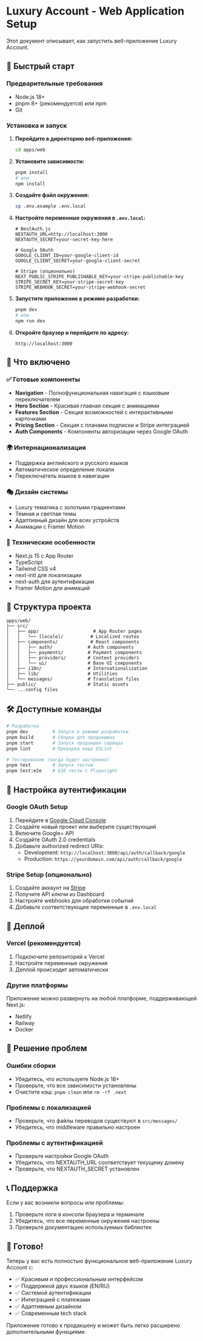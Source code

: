 # Luxury Account - Web Application Setup

Этот документ описывает, как запустить веб-приложение Luxury Account.

## 🚀 Быстрый старт

### Предварительные требования

- Node.js 18+
- pnpm 8+ (рекомендуется) или npm
- Git

### Установка и запуск

1. **Перейдите в директорию веб-приложения:**
   ```bash
   cd apps/web
   ```

2. **Установите зависимости:**
   ```bash
   pnpm install
   # или
   npm install
   ```

3. **Создайте файл окружения:**
   ```bash
   cp .env.example .env.local
   ```

4. **Настройте переменные окружения в `.env.local`:**
   ```env
   # NextAuth.js
   NEXTAUTH_URL=http://localhost:3000
   NEXTAUTH_SECRET=your-secret-key-here
   
   # Google OAuth
   GOOGLE_CLIENT_ID=your-google-client-id
   GOOGLE_CLIENT_SECRET=your-google-client-secret
   
   # Stripe (опционально)
   NEXT_PUBLIC_STRIPE_PUBLISHABLE_KEY=your-stripe-publishable-key
   STRIPE_SECRET_KEY=your-stripe-secret-key
   STRIPE_WEBHOOK_SECRET=your-stripe-webhook-secret
   ```

5. **Запустите приложение в режиме разработки:**
   ```bash
   pnpm dev
   # или
   npm run dev
   ```

6. **Откройте браузер и перейдите по адресу:**
   ```
   http://localhost:3000
   ```

## 🎨 Что включено

### ✅ Готовые компоненты

- **Navigation** - Полнофункциональная навигация с языковым переключателем
- **Hero Section** - Красивая главная секция с анимациями
- **Features Section** - Секция возможностей с интерактивными карточками
- **Pricing Section** - Секция с планами подписки и Stripe интеграцией
- **Auth Components** - Компоненты авторизации через Google OAuth

### 🌍 Интернационализация

- Поддержка английского и русского языков
- Автоматическое определение локали
- Переключатель языков в навигации

### 🎭 Дизайн системы

- Luxury тематика с золотыми градиентами
- Темная и светлая темы
- Адаптивный дизайн для всех устройств
- Анимации с Framer Motion

### 🔧 Технические особенности

- Next.js 15 с App Router
- TypeScript
- Tailwind CSS v4
- next-intl для локализации
- next-auth для аутентификации
- Framer Motion для анимаций

## 📁 Структура проекта

```
apps/web/
├── src/
│   ├── app/                    # App Router pages
│   │   └── [locale]/          # Localized routes
│   ├── components/            # React components
│   │   ├── auth/             # Auth components
│   │   ├── payments/         # Payment components
│   │   ├── providers/        # Context providers
│   │   └── ui/               # Base UI components
│   ├── i18n/                 # Internationalization
│   ├── lib/                  # Utilities
│   └── messages/             # Translation files
├── public/                   # Static assets
└── ...config files
```

## 🛠️ Доступные команды

```bash
# Разработка
pnpm dev         # Запуск в режиме разработки
pnpm build       # Сборка для продакшена
pnpm start       # Запуск продакшен сервера
pnpm lint        # Проверка кода ESLint

# Тестирование (когда будет настроено)
pnpm test        # Запуск тестов
pnpm test:e2e    # E2E тесты с Playwright
```

## 🔐 Настройка аутентификации

### Google OAuth Setup

1. Перейдите в [Google Cloud Console](https://console.cloud.google.com/)
2. Создайте новый проект или выберите существующий
3. Включите Google+ API
4. Создайте OAuth 2.0 credentials
5. Добавьте authorized redirect URIs:
   - Development: `http://localhost:3000/api/auth/callback/google`
   - Production: `https://yourdomain.com/api/auth/callback/google`

### Stripe Setup (опционально)

1. Создайте аккаунт на [Stripe](https://stripe.com/)
2. Получите API ключи из Dashboard
3. Настройте webhooks для обработки событий
4. Добавьте соответствующие переменные в `.env.local`

## 🚀 Деплой

### Vercel (рекомендуется)

1. Подключите репозиторий к Vercel
2. Настройте переменные окружения
3. Деплой происходит автоматически

### Другие платформы

Приложение можно развернуть на любой платформе, поддерживающей Next.js:
- Netlify
- Railway
- Docker

## 🐛 Решение проблем

### Ошибки сборки

- Убедитесь, что используете Node.js 18+
- Проверьте, что все зависимости установлены
- Очистите кэш: `pnpm clean` или `rm -rf .next`

### Проблемы с локализацией

- Проверьте, что файлы переводов существуют в `src/messages/`
- Убедитесь, что middleware правильно настроен

### Проблемы с аутентификацией

- Проверьте настройки Google OAuth
- Убедитесь, что NEXTAUTH_URL соответствует текущему домену
- Проверьте, что NEXTAUTH_SECRET установлен

## 📞 Поддержка

Если у вас возникли вопросы или проблемы:

1. Проверьте логи в консоли браузера и терминале
2. Убедитесь, что все переменные окружения настроены
3. Проверьте документацию используемых библиотек

## 🎉 Готово!

Теперь у вас есть полностью функциональное веб-приложение Luxury Account с:

- ✅ Красивым и профессиональным интерфейсом
- ✅ Поддержкой двух языков (EN/RU)
- ✅ Системой аутентификации
- ✅ Интеграцией с платежами
- ✅ Адаптивным дизайном
- ✅ Современным tech stack

Приложение готово к продакшену и может быть легко расширено дополнительными функциями. 